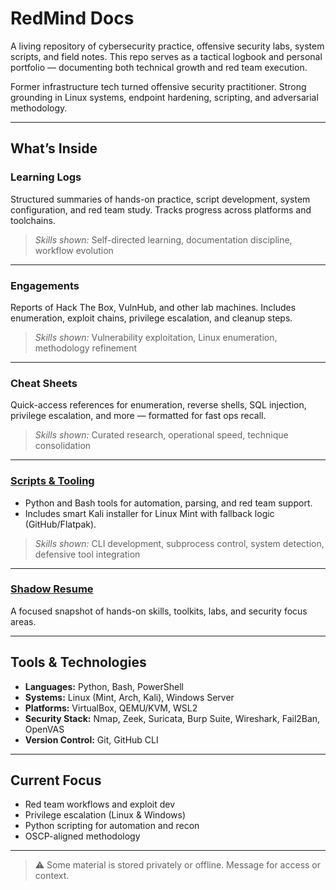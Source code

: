 # RedMind Docs

A living repository of cybersecurity practice, offensive security labs, system scripts, and field notes. This repo serves as a tactical logbook and personal portfolio — documenting both technical growth and red team execution.

Former infrastructure tech turned offensive security practitioner. Strong grounding in Linux systems, endpoint hardening, scripting, and adversarial methodology.

---

## What’s Inside

### Learning Logs  
Structured summaries of hands-on practice, script development, system configuration, and red team study. Tracks progress across platforms and toolchains.

> _Skills shown:_ Self-directed learning, documentation discipline, workflow evolution

---

### Engagements  
Reports of Hack The Box, VulnHub, and other lab machines. Includes enumeration, exploit chains, privilege escalation, and cleanup steps.

> _Skills shown:_ Vulnerability exploitation, Linux enumeration, methodology refinement

---

### Cheat Sheets  
Quick-access references for enumeration, reverse shells, SQL injection, privilege escalation, and more — formatted for fast ops recall.

> _Skills shown:_ Curated research, operational speed, technique consolidation

---

### [Scripts & Tooling](https://github.com/mermehr/custom-python-scripts)  
- Python and Bash tools for automation, parsing, and red team support.
- Includes smart Kali installer for Linux Mint with fallback logic (GitHub/Flatpak).
  
> _Skills shown:_ CLI development, subprocess control, system detection, defensive tool integration

---

### [Shadow Resume](https://github.com/mermehr/journal/blob/main/shadow-resume.md)  
A focused snapshot of hands-on skills, toolkits, labs, and security focus areas.

---

## Tools & Technologies

- **Languages:** Python, Bash, PowerShell  
- **Systems:** Linux (Mint, Arch, Kali), Windows Server  
- **Platforms:** VirtualBox, QEMU/KVM, WSL2  
- **Security Stack:** Nmap, Zeek, Suricata, Burp Suite, Wireshark, Fail2Ban, OpenVAS  
- **Version Control:** Git, GitHub CLI

---

## Current Focus

- Red team workflows and exploit dev  
- Privilege escalation (Linux & Windows)  
- Python scripting for automation and recon  
- OSCP-aligned methodology

---

> ⚠️ Some material is stored privately or offline. Message for access or context.

